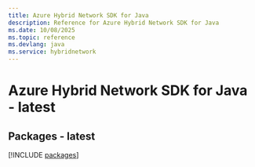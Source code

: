 ```yaml
---
title: Azure Hybrid Network SDK for Java
description: Reference for Azure Hybrid Network SDK for Java
ms.date: 10/08/2025
ms.topic: reference
ms.devlang: java
ms.service: hybridnetwork
---
```

# Azure Hybrid Network SDK for Java - latest
## Packages - latest
[!INCLUDE [packages](hybrid-network-index.md)]